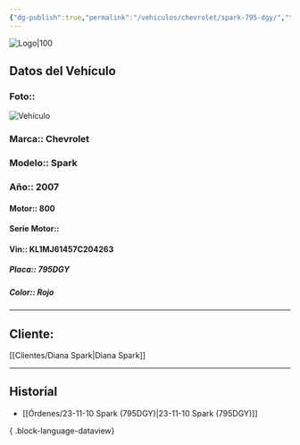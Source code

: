 ```yaml
---
{"dg-publish":true,"permalink":"/vehiculos/chevrolet/spark-795-dgy/","tags":["Chevrolet"]}
---
```


![Logo|100](http://drive.google.com/uc?export=view&id=137fl3TIZ0-PU8b-Pt0bsjclwHub_u78G)

## Datos del Vehículo 
### Foto:: 
![Vehículo](http://drive.google.com/uc?export=view&id=1U1GLVakFKQGtVklHGkiHkKA1Zpcy5y0y)

### Marca:: Chevrolet 
### Modelo:: Spark 
### Año:: 2007
#### Motor:: 800
#### Serie Motor:: 
#### Vin:: KL1MJ61457C204263
##### Placa:: 795DGY
##### Color:: Rojo
---

## Cliente:

[[Clientes/Diana Spark\|Diana Spark]]

---

## Historial

- [[Órdenes/23-11-10 Spark (795DGY)\|23-11-10 Spark (795DGY)]]

{ .block-language-dataview} 